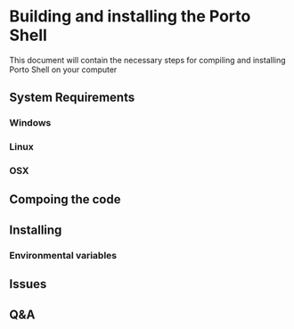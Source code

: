 # Building and installing the Porto Shell

This document will contain the necessary steps for compiling and
installing Porto Shell on your computer


## System Requirements

### Windows
### Linux
### OSX


## Compoing the code

## Installing

### Environmental variables


## Issues


## Q&A
